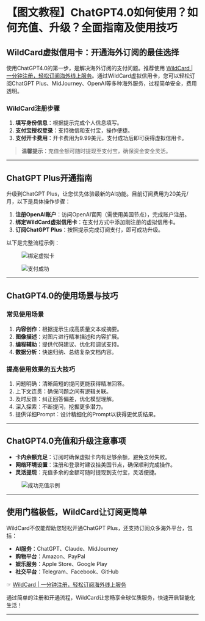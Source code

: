 # 【图文教程】ChatGPT4.0如何使用？如何充值、升级？全面指南及使用技巧

## WildCard虚拟信用卡：开通海外订阅的最佳选择

使用ChatGPT4.0的第一步，是解决海外订阅的支付问题。推荐使用 [WildCard | 一分钟注册，轻松订阅海外线上服务](https://bit.ly/bewildcard)。通过WildCard虚拟信用卡，您可以轻松订阅ChatGPT Plus、MidJourney、OpenAI等多种海外服务，过程简单安全，费用透明。

### WildCard注册步骤
1. **填写身份信息**：根据提示完成个人信息填写。
2. **支付宝授权登录**：支持微信和支付宝，操作便捷。
3. **支付开卡费用**：开卡费用为9.99美元，支付成功后即可获得虚拟信用卡。

> **温馨提示**：充值金额可随时提现至支付宝，确保资金安全灵活。

---

## ChatGPT Plus开通指南

升级到ChatGPT Plus，让您优先体验最新的AI功能。目前订阅费用为20美元/月，以下是具体操作步骤：

1. **注册OpenAI账户**：访问OpenAI官网（需使用美国节点），完成账户注册。
2. **绑定WildCard虚拟信用卡**：在支付方式中添加刚注册的虚拟信用卡。
3. **订阅ChatGPT Plus**：按照提示完成订阅支付，即可成功升级。

以下是完整流程示例：

<figure>
<img src="https://chatd.oss-us-east-1.aliyuncs.com/img2/202402211854005.jpeg" alt="绑定虚拟卡">
</figure>
<figure>
<img src="https://chatd.oss-us-east-1.aliyuncs.com/img2/202402211854488.jpeg" alt="支付成功">
</figure>

---

## ChatGPT4.0的使用场景与技巧

### 常见使用场景
1. **内容创作**：根据提示生成高质量文本或摘要。
2. **图像描述**：对图片进行精准描述和内容扩展。
3. **编程辅助**：提供代码建议、优化和调试支持。
4. **数据分析**：快速归纳、总结复杂文档内容。

### 提高使用效果的五大技巧
1. 问题明确：清晰简短的提问更能获得精准回答。
2. 上下文连贯：确保问题之间有逻辑关联。
3. 及时反馈：纠正回答偏差，优化模型理解。
4. 深入探索：不断提问，挖掘更多潜力。
5. 提供详细Prompt：设计精细化的Prompt以获得更优质结果。

---

## ChatGPT4.0充值和升级注意事项

- **卡内余额充足**：订阅时确保虚拟卡内有足够余额，避免支付失败。
- **网络环境设置**：注册和登录时建议挂美国节点，确保顺利完成操作。
- **灵活提现**：充值多余的金额可随时提现到支付宝，灵活便捷。

<figure>
<img src="https://chatd.oss-us-east-1.aliyuncs.com/img2/202402211854538.jpeg" alt="成功充值示例">
</figure>

---

## 使用门槛极低，WildCard让订阅更简单

WildCard不仅能帮助您轻松开通ChatGPT Plus，还支持订阅众多海外平台，包括：

- **AI服务**：ChatGPT、Claude、MidJourney
- **购物平台**：Amazon、PayPal
- **娱乐服务**：Apple Store、Google Play
- **社交平台**：Telegram、Facebook、GitHub

☞ [WildCard | 一分钟注册，轻松订阅海外线上服务](https://bit.ly/bewildcard)

通过简单的注册和开通流程，WildCard让您畅享全球优质服务，快速开启智能化生活！

---
